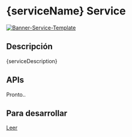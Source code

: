 # {serviceName} Service

[![Banner-Service-Template](https://user-images.githubusercontent.com/89747340/132112734-75086eb3-32d2-4de5-b4fe-7adb1af341e7.png)](https://github.com/Rescuefy)

## Descripción

{serviceDescription}

## APIs

Pronto..

## Para desarrollar

[Leer](https://github.com/Rescuefy-admin/template-vercel-service/wiki/Desarrollo)
